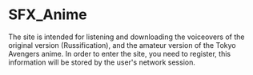 # SFX_Anime
The site is intended for listening and downloading the voiceovers of the original version (Russification), and the amateur version of the Tokyo Avengers anime. In order to enter the site, you need to register, this information will be stored by the user's network session.
